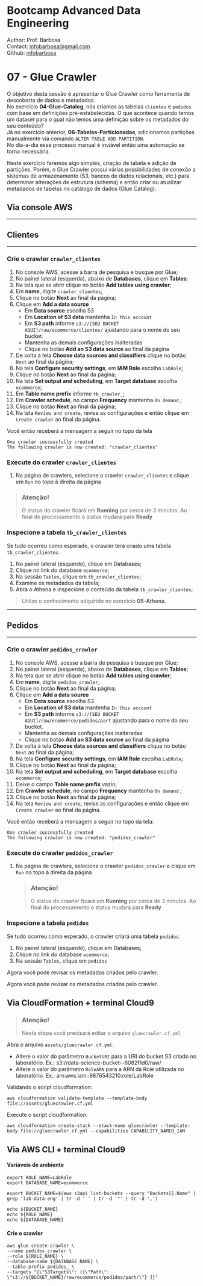 # Bootcamp Advanced Data Engineering
Author: Prof. Barbosa<br>
Contact: infobarbosa@gmail.com<br>
Github: [infobarbosa](https://github.com/infobarbosa)

# 07 - Glue Crawler

O objetivo desta sessão é apresentar o Glue Crawler como ferramenta de descoberta de dados e metadados.<br>
No exercício **04-Glue-Catalog**, nós criamos as tabelas `clientes` e `pedidos` com base em definições pré-estabelecidas. O que acontece quando temos um dataset para o qual não temos uma definição sobre os metadados do seu conteúdo?<br>
Já no exercício anterior, **06-Tabelas-Particionadas**, adicionamos partições manualmente via comando `ALTER TABLE ADD PARTITION`.<br>
No dia-a-dia esse processo manual é inviável então uma automação se torna necessária.<br>

Neste exercício faremos algo simples, criação de tabela e adição de partições. Porém, o Glue Crawler possui várias possibilidades de conexão a sistemas de armazenamento (S3, bancos de dados relacionais, etc.) para determinar alterações de estrutura (schema) e então criar ou atualizar metadados de tabelas no catálogo de dados (Glue Catalog).


## Via console AWS

---
## Clientes
---
### Crie o crawler `crawler_clientes`
1. No console AWS, acesse a barra de pesquisa e busque por Glue;
2. No painel lateral (esquerda), abaixo de **Databases**, clique em **Tables**;
3. Na tela que se abrir clique no botão **Add tables using crawler**;
4. Em **name**, digite `crawler_clientes`;
5. Clique no botão **Next** ao final da página;
6. Clique em **Add a data source**
    - Em **Data source** escolha S3
    - Em **Location of S3 data** mantenha `In this account`
    - Em **S3 path** informe `s3://[SEU BUCKET AQUI]/raw/ecommerce/clientes/` ajustando para o nome do seu bucket.
    - Mantenha as demais configurações inalteradas
    - Clique no botão **Add an S3 data source** ao final da página
7. De volta à tela **Choose data sources and classifiers** clique no botão `Next` ao final da página;
8. Na tela **Configure security settings**, em **IAM Role** escolha `LabRole`;
9. Clique no botão **Next** ao final da página;
10. Na tela **Set output and scheduling**, em **Target database** escolha `ecommerce`;
11. Em **Table name prefix** informe `tb_crawler_`;
12. Em **Crawler schedule**, no campo **Frequency** mantenha `On demand` ;
13. Clique no botão **Next** ao final da página;
13. Na tela `Review and create`, revise as configurações e então clique em `Create crawler` ao final da página.

Você então receberá a mensagem a seguir no topo da tela
```
One crawler successfully created
The following crawler is now created: "crawler_clientes"
```

### Execute do crawler `crawler_clientes`
1. Na página de crawlers, selecione o crawler `crawler_clientes` e clique em `Run` no topo à direita da página

> ### Atenção!
> O status do crawler ficará em **Running** por cerca de 3 minutos. Ao final do processamento o status mudará para **Ready**


### Inspecione a tabela `tb_crawler_clientes`
Se tudo ocorreu como esperado, o crawler terá criado uma tabela `tb_crawler_clientes`.
1. No painel lateral (esquerdo), clique em Databases;
2. Clique no link do database `ecommerce`;
3. Na sessão `Tables`, clique em `tb_crawler_clientes`;
4. Examine os metadados da tabela;
5. Abra o Athena e inspecione o conteúdo da tabela `tb_crawler_clientes`;
> Utilize o conhecimento adquirido no exercício **05-Athena**.

---
## Pedidos
---
### Crie o crawler `pedidos_crawler`
1. No console AWS, acesse a barra de pesquisa e busque por Glue;
2. No painel lateral (esquerda), abaixo de **Databases**, clique em **Tables**;
3. Na tela que se abrir clique no botão **Add tables using crawler**;
4. Em **name**, digite `pedidos_crawler`;
5. Clique no botão **Next** ao final da página;
6. Clique em **Add a data source**
    - Em **Data source** escolha S3
    - Em **Location of S3 data** mantenha `In this account`
    - Em **S3 path** informe `s3://[SEU BUCKET AQUI]/raw/ecommerce/pedidos/part` ajustando para o nome do seu bucket.
    - Mantenha as demais configurações inalteradas
    - Clique no botão **Add an S3 data source** ao final da página
7. De volta à tela **Choose data sources and classifiers** clique no botão `Next` ao final da página;
8. Na tela **Configure security settings**, em **IAM Role** escolha `LabRole`;
9. Clique no botão **Next** ao final da página;
10. Na tela **Set output and scheduling**, em **Target database** escolha `ecommerce`;
11. Deixe o campo **Table name prefix** vazio;
12. Em **Crawler schedule**, no campo **Frequency** mantenha `On demand` ;
13. Clique no botão **Next** ao final da página;
13. Na tela `Review and create`, revise as configurações e então clique em `Create crawler` ao final da página.

Você então receberá a mensagem a seguir no topo da tela:
```
One crawler successfully created
The following crawler is now created: "pedidos_crawler"
```

### Execute do crawler `pedidos_crawler`
1. Na página de crawlers, selecione o crawler `pedidos_crawler` e clique em `Run` no topo à direita da página

    > ### Atenção!
    > O status do crawler ficará em **Running** por cerca de 3 minutos. Ao final do processamento o status mudará para **Ready**

### Inspecione a tabela `pedidos`
Se tudo ocorreu como esperado, o crawler criará uma tabela `pedidos`.
1. No painel lateral (esquerdo), clique em Databases;
2. Clique no link do database `ecommerce`;
3. Na sessão `Tables`, clique em `pedidos`

Agora você pode revisar os metadados criados pelo crawler.


Agora você pode revisar os metadados criados pelo crawler.


## Via CloudFormation + terminal Cloud9

> ### Atenção! 
> Nesta etapa você precisará editar o arquivo `gluecrawler.cf.yml`

Abra o arquivo `assets/gluecrawler.cf.yml`. 
- Altere o valor do parâmetro `BucketURI` para a URI do bucket S3 criado no laboratório. Ex.: s3://data-science-bucket--6082f1d0/raw/
- Altere o valor do parâmetro `RoleARN` para a ARN da Role utilizada no laboratório. Ex.: arn:aws:iam::9876543210:role/LabRole

Validando o script cloudformation:
```
aws cloudformation validate-template --template-body file://assets/gluecrawler.cf.yml
```

Execute o script cloudformation:
```
aws cloudformation create-stack --stack-name gluecrawler --template-body file://gluecrawler.cf.yml --capabilities CAPABILITY_NAMED_IAM
```



## Via AWS CLI + terminal Cloud9

#### Variáveis de ambiente
```
export ROLE_NAME=LabRole
export DATABASE_NAME=ecommerce
```

```
export BUCKET_NAME=$(aws s3api list-buckets --query "Buckets[].Name" | grep 'lab-data-eng' | tr -d ' ' | tr -d '"' | tr -d ',')
```

```
echo ${BUCKET_NAME}
echo ${ROLE_NAME}
echo ${DATABASE_NAME}
```

#### Crie o crawler
```
aws glue create-crawler \
--name pedidos_crawler \
--role ${ROLE_NAME} \
--database-name ${DATABASE_NAME} \
--table-prefix pedidos_ \
--targets "{\"S3Targets\": [{\"Path\": \"s3://${BUCKET_NAME}/raw/ecommerce/pedidos/part/\"} ]}"
```